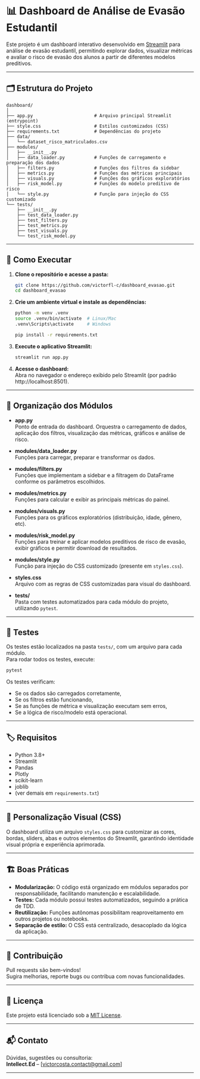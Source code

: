 # 📊 Dashboard de Análise de Evasão Estudantil

Este projeto é um dashboard interativo desenvolvido em [Streamlit](https://streamlit.io/) para análise de evasão estudantil, permitindo explorar dados, visualizar métricas e avaliar o risco de evasão dos alunos a partir de diferentes modelos preditivos.

---

## 🗂️ Estrutura do Projeto

```
dashboard/
│
├── app.py                       # Arquivo principal Streamlit (entrypoint)
├── style.css                    # Estilos customizados (CSS)
├── requirements.txt             # Dependências do projeto
├── data/
│   └── dataset_risco_matriculados.csv
├── modules/
│   ├── __init__.py
│   ├── data_loader.py           # Funções de carregamento e preparação dos dados
│   ├── filters.py               # Funções dos filtros da sidebar
│   ├── metrics.py               # Funções das métricas principais
│   ├── visuals.py               # Funções dos gráficos exploratórios
│   ├── risk_model.py            # Funções do modelo preditivo de risco
│   └── style.py                 # Função para injeção do CSS customizado
└── tests/
    ├── __init__.py
    ├── test_data_loader.py
    ├── test_filters.py
    ├── test_metrics.py
    ├── test_visuals.py
    └── test_risk_model.py
```

---

## 🚀 Como Executar

1. **Clone o repositório e acesse a pasta:**
   ```bash
   git clone https://github.com/victorfl-c/dashboard_evasao.git
   cd dashboard_evasao
   ```

2. **Crie um ambiente virtual e instale as dependências:**
   ```bash
   python -m venv .venv
   source .venv/bin/activate  # Linux/Mac
   .venv\Scripts\activate     # Windows

   pip install -r requirements.txt
   ```

3. **Execute o aplicativo Streamlit:**
   ```bash
   streamlit run app.py
   ```

4. **Acesse o dashboard:**  
   Abra no navegador o endereço exibido pelo Streamlit (por padrão http://localhost:8501).

---

## 📂 Organização dos Módulos

- **app.py**  
  Ponto de entrada do dashboard. Orquestra o carregamento de dados, aplicação dos filtros, visualização das métricas, gráficos e análise de risco.

- **modules/data_loader.py**  
  Funções para carregar, preparar e transformar os dados.

- **modules/filters.py**  
  Funções que implementam a sidebar e a filtragem do DataFrame conforme os parâmetros escolhidos.

- **modules/metrics.py**  
  Funções para calcular e exibir as principais métricas do painel.

- **modules/visuals.py**  
  Funções para os gráficos exploratórios (distribuição, idade, gênero, etc).

- **modules/risk_model.py**  
  Funções para treinar e aplicar modelos preditivos de risco de evasão, exibir gráficos e permitir download de resultados.

- **modules/style.py**  
  Função para injeção do CSS customizado (presente em `styles.css`).

- **styles.css**  
  Arquivo com as regras de CSS customizadas para visual do dashboard.

- **tests/**  
  Pasta com testes automatizados para cada módulo do projeto, utilizando `pytest`.

---

## 🧪 Testes

Os testes estão localizados na pasta `tests/`, com um arquivo para cada módulo.  
Para rodar todos os testes, execute:

```bash
pytest
```

Os testes verificam:
- Se os dados são carregados corretamente,
- Se os filtros estão funcionando,
- Se as funções de métrica e visualização executam sem erros,
- Se a lógica de risco/modelo está operacional.

---

## 🏷️ Requisitos

- Python 3.8+
- Streamlit
- Pandas
- Plotly
- scikit-learn
- joblib
- (ver demais em `requirements.txt`)

---

## 🎨 Personalização Visual (CSS)

O dashboard utiliza um arquivo `styles.css` para customizar as cores, bordas, sliders, abas e outros elementos do Streamlit, garantindo identidade visual própria e experiência aprimorada.

---

## 🏗️ Boas Práticas

- **Modularização:** O código está organizado em módulos separados por responsabilidade, facilitando manutenção e escalabilidade.
- **Testes:** Cada módulo possui testes automatizados, seguindo a prática de TDD.
- **Reutilização:** Funções autônomas possibilitam reaproveitamento em outros projetos ou notebooks.
- **Separação de estilo:** O CSS está centralizado, desacoplado da lógica da aplicação.

---

## 🤝 Contribuição

Pull requests são bem-vindos!  
Sugira melhorias, reporte bugs ou contribua com novas funcionalidades.

---

## 📄 Licença

Este projeto está licenciado sob a [MIT License](LICENSE).

---

## 📬 Contato

Dúvidas, sugestões ou consultoria:  
**Intellect.Ed** – [victorcosta.contact@gmail.com]

---
